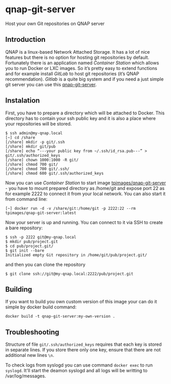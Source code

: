 # qnap-git-server

Host your own Git repositories on QNAP server

## Introduction

QNAP is a linux-based Network Attached Storage. It has a lot of nice features but there is no option for hosting git repositories by default. Fortunately there is an application named _Container Station_ which allows you to run Docker or LXC images. So it’s pretty easy to extend functions and for example install _GitLab_ to host git repositories (it’s QNAP recommendation). _Gitlab_ is a quite big system and if you need a just simple git server you can use this [qnap-git-server](https://github.com/tomplus/qnap-git-server).

## Instalation

First, you have to prepare a directory which will be attached to Docker. This directory has to contain your ssh public key and it is also a place where your repositories will be stored.

```
$ ssh admin@my-qnap.local
[~] cd /share
[/share] mkdir -p git/.ssh
[/share] mkdir git/pub
[/share] echo “---your public key from ~/.ssh/id_rsa.pub---” > git/.ssh/authorized_keys
[/share] chown 1000:1000 -R git/
[/share] chmod 700 git/
[/share] chmod 700 git/.ssh/
[/share] chmod 600 git/.ssh/authorized_keys
```

Now you can use _Container Station_ to start image [tpimages/qnap-git-server](https://hub.docker.com/r/tpimages/qnap-git-server/) - you have to mount prepared directory as /home/git and expose port 22 as for example 2222 to connect it from your local network. You can also start it from command line:

```
[~] docker run -d -v /share/git:/home/git -p 2222:22 --rm tpimages/qnap-git-server:latest
```

Now your server is up and running. You can connect to it via SSH to create a bare repository:

```
$ ssh -p 2222 git@my-qnap.local
$ mkdir pub/project.git
$ cd pub/project.git/
$ git init --bare
Initialized empty Git repository in /home/git/pub/project.git/
```

and then you can clone the repository
```
$ git clone ssh://git@my-qnap.local:2222/pub/project.git
```


## Building

If you want to build you own custom version of this image your can do it simple by docker build command:

```
docker build -t qnap-git-server:my-own-version .
```


## Troubleshooting

Structure of file `git/.ssh/authorized_keys` requires that each key is stored in separate lines.
If you store there only one key, ensure that there are not additional new lines `\n`.

To check logs from syslogd you can use command `docker exec` to run `syslogd`. It'll start the deamon
syslogd and all logs will be writting to /var/log/messages.
